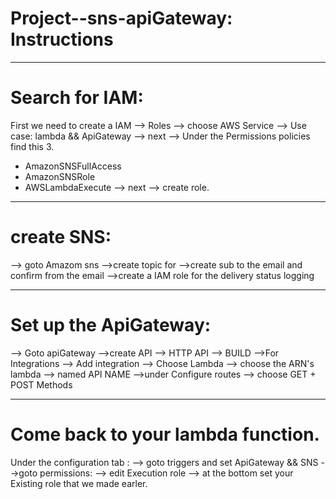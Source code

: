 # Project--sns-apiGateway: Instructions

---

# Search for IAM:
  First we need to create a IAM  --> Roles --> choose AWS Service --> Use case: lambda  && ApiGateway --> next --> Under the Permissions policies find this 3.
  - AmazonSNSFullAccess
  - AmazonSNSRole
  - AWSLambdaExecute
  --> next --> create role. 
  
  ---

# create SNS:
--> goto Amazom sns
-->create topic for 
-->create sub to the email and confirm from the email 
-->create a IAM role for the delivery status logging

---

# Set up the ApiGateway:
--> Goto apiGateway
-->create API --> HTTP API --> BUILD
-->For Integrations --> Add integration --> Choose Lambda --> choose the ARN's lambda --> named API NAME
-->under Configure routes --> choose GET + POST Methods

---

# Come back to your lambda function.
Under the configuration tab : 
--> goto triggers and set ApiGateway && SNS
-->goto permissions: --> edit Execution role --> at the bottom set your Existing role that we made earler. 
